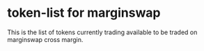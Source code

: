 # token-list for marginswap
This is the list of tokens currently trading available to be traded on marginswap cross margin.
